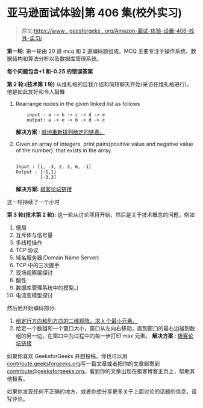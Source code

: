 # 亚马逊面试体验|第 406 集(校外实习)

> 原文:[https://www . geesforgeks . org/Amazon-面试-体验-设置-406-校外-实习/](https://www.geeksforgeeks.org/amazon-interview-experience-set-406-off-campus-internship/)

**第一轮:**
第一轮由 20 道 mcq 和 2 道编码题组成。MCQ 主要专注于操作系统、数据结构和算法分析以及数据库管理系统。

**每个问题包含+1 和-0.25 的错误答案**

**第 2 轮:(技术第 1 轮)**
从维扎格的自我介绍和简短聊天开始(采访在维扎格进行)。他是如此友好和令人鼓舞

1.  Rearrange nodes in the given linked list as follows

    ```
        input : a -> b -> c -> d -> e
        output: a -> e -> b -> d -> c
    ```

    **解决方案** : [就地重新排列给定的链表。](https://practice.geeksforgeeks.org/problems/reorder-list/1)

2.  Given an array of integers, print pairs(positive value and negative value of the number)  that exists in the array.

    ```

    Input : [1, -3, 2, 3, 6, -1]
    Output : [-1,1] 
             [-3,3]

    ```

    **解决方案:** [极客论坛链接](https://www.geeksforgeeks.org/pairs-of-positive-negative-values-in-an-array/)

这一轮持续了一个小时

**第 3 轮(技术第 2 轮):**
这一轮从讨论项目开始，然后是关于技术概念的问题，例如

1.  僵局
2.  互斥体与信号量
3.  多线程操作
4.  TCP 协议
5.  域名服务器(Domain Name Server)
6.  TCP 中的三次握手
7.  现场视察层探讨
8.  酸性
9.  数据库管理系统中的模型。)
10.  电流变模型探讨

然后他开始编码部分:

1.  [给定行方向和列方向的二维矩阵，求 k 个最小元素。](https://practice.geeksforgeeks.org/problems/kth-element-in-matrix/1)
2.  给定一个数组和一个窗口大小，窗口从左向右移动，直到窗口的最右边碰到数组的另一边，在窗口中为过程中的每一步打印 max 元素。
    **解决方案** : [极客论坛链接](https://practice.geeksforgeeks.org/problems/maximum-of-all-subarrays-of-size-k/0)

如果你喜欢 GeeksforGeeks 并想投稿，你也可以用[contribute.geeksforgeeks.org](http://www.contribute.geeksforgeeks.org/)写一篇文章或者把你的文章邮寄到 contribute@geeksforgeeks.org。看到你的文章出现在极客博客主页上，帮助其他极客。

如果你发现任何不正确的地方，或者你想分享更多关于上面讨论的话题的信息，请写评论。